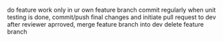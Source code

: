 do feature work only in ur own feature branch
commit regularly
when unit testing is done, commit/push final changes and initiate pull request to dev
after reviewer aprroved, merge feature branch into dev
delete feature branch
